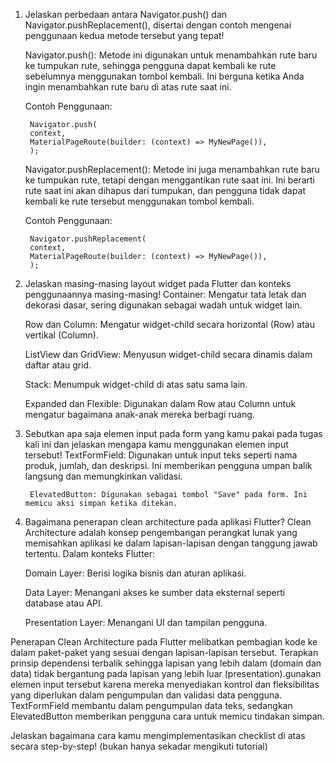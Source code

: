 1. Jelaskan perbedaan antara Navigator.push() dan Navigator.pushReplacement(), disertai dengan contoh mengenai penggunaan kedua metode tersebut yang tepat!

    Navigator.push(): Metode ini digunakan untuk menambahkan rute baru ke tumpukan rute, sehingga pengguna dapat kembali ke rute sebelumnya menggunakan tombol kembali. Ini berguna ketika Anda ingin menambahkan rute baru di atas rute saat ini.

    Contoh Penggunaan:

        Navigator.push(
        context,
        MaterialPageRoute(builder: (context) => MyNewPage()),
        );

    Navigator.pushReplacement(): Metode ini juga menambahkan rute baru ke tumpukan rute, tetapi dengan menggantikan rute saat ini. Ini berarti rute saat ini akan dihapus dari tumpukan, dan pengguna tidak dapat kembali ke rute tersebut menggunakan tombol kembali.

    Contoh Penggunaan:

        Navigator.pushReplacement(
        context,
        MaterialPageRoute(builder: (context) => MyNewPage()),
        );

2. Jelaskan masing-masing layout widget pada Flutter dan konteks penggunaannya masing-masing!
    Container: Mengatur tata letak dan dekorasi dasar, sering digunakan sebagai wadah untuk widget lain.

    Row dan Column: Mengatur widget-child secara horizontal (Row) atau vertikal (Column).

    ListView dan GridView: Menyusun widget-child secara dinamis dalam daftar atau grid.

    Stack: Menumpuk widget-child di atas satu sama lain.

    Expanded dan Flexible: Digunakan dalam Row atau Column untuk mengatur bagaimana anak-anak mereka berbagi ruang.

3. Sebutkan apa saja elemen input pada form yang kamu pakai pada tugas kali ini dan jelaskan mengapa kamu menggunakan elemen input tersebut!
        TextFormField: Digunakan untuk input teks seperti nama produk, jumlah, dan deskripsi. Ini memberikan pengguna umpan balik langsung dan memungkinkan validasi.

        ElevatedButton: Digunakan sebagai tombol "Save" pada form. Ini memicu aksi simpan ketika ditekan.

4. Bagaimana penerapan clean architecture pada aplikasi Flutter?
    Clean Architecture adalah konsep pengembangan perangkat lunak yang memisahkan aplikasi ke dalam lapisan-lapisan dengan tanggung jawab tertentu. Dalam konteks Flutter:

    Domain Layer: Berisi logika bisnis dan aturan aplikasi.

    Data Layer: Menangani akses ke sumber data eksternal seperti database atau API.

    Presentation Layer: Menangani UI dan tampilan pengguna.

Penerapan Clean Architecture pada Flutter melibatkan pembagian kode ke dalam paket-paket yang sesuai dengan lapisan-lapisan tersebut. Terapkan prinsip dependensi terbalik sehingga lapisan yang lebih dalam (domain dan data) tidak bergantung pada lapisan yang lebih luar (presentation).gunakan elemen input tersebut karena mereka menyediakan kontrol dan fleksibilitas yang diperlukan dalam pengumpulan dan validasi data pengguna. TextFormField membantu dalam pengumpulan data teks, sedangkan ElevatedButton memberikan pengguna cara untuk memicu tindakan simpan.

Jelaskan bagaimana cara kamu mengimplementasikan checklist di atas secara step-by-step! (bukan hanya sekadar mengikuti tutorial)